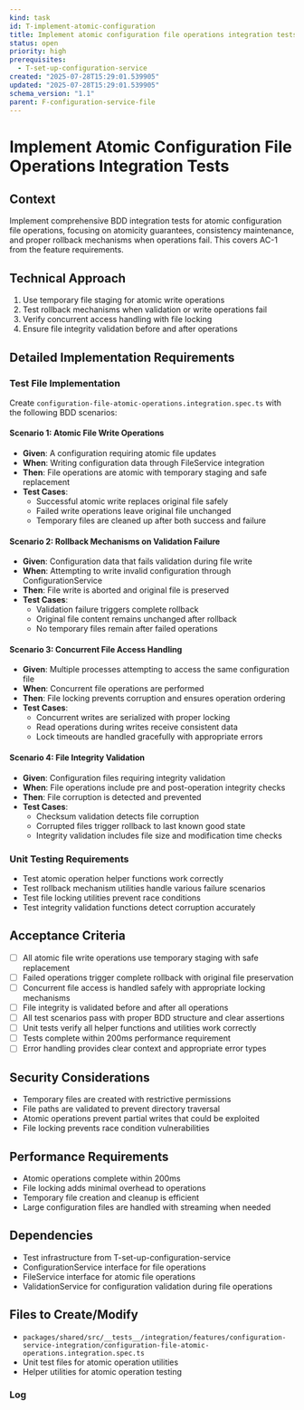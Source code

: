 ```yaml
---
kind: task
id: T-implement-atomic-configuration
title: Implement atomic configuration file operations integration tests
status: open
priority: high
prerequisites:
  - T-set-up-configuration-service
created: "2025-07-28T15:29:01.539905"
updated: "2025-07-28T15:29:01.539905"
schema_version: "1.1"
parent: F-configuration-service-file
---
```


# Implement Atomic Configuration File Operations Integration Tests

## Context

Implement comprehensive BDD integration tests for atomic configuration file operations, focusing on atomicity guarantees, consistency maintenance, and proper rollback mechanisms when operations fail. This covers AC-1 from the feature requirements.

## Technical Approach

1. Use temporary file staging for atomic write operations
2. Test rollback mechanisms when validation or write operations fail
3. Verify concurrent access handling with file locking
4. Ensure file integrity validation before and after operations

## Detailed Implementation Requirements

### Test File Implementation

Create `configuration-file-atomic-operations.integration.spec.ts` with the following BDD scenarios:

#### Scenario 1: Atomic File Write Operations

- **Given**: A configuration requiring atomic file updates
- **When**: Writing configuration data through FileService integration
- **Then**: File operations are atomic with temporary staging and safe replacement
- **Test Cases**:
  - Successful atomic write replaces original file safely
  - Failed write operations leave original file unchanged
  - Temporary files are cleaned up after both success and failure

#### Scenario 2: Rollback Mechanisms on Validation Failure

- **Given**: Configuration data that fails validation during file write
- **When**: Attempting to write invalid configuration through ConfigurationService
- **Then**: File write is aborted and original file is preserved
- **Test Cases**:
  - Validation failure triggers complete rollback
  - Original file content remains unchanged after rollback
  - No temporary files remain after failed operations

#### Scenario 3: Concurrent File Access Handling

- **Given**: Multiple processes attempting to access the same configuration file
- **When**: Concurrent file operations are performed
- **Then**: File locking prevents corruption and ensures operation ordering
- **Test Cases**:
  - Concurrent writes are serialized with proper locking
  - Read operations during writes receive consistent data
  - Lock timeouts are handled gracefully with appropriate errors

#### Scenario 4: File Integrity Validation

- **Given**: Configuration files requiring integrity validation
- **When**: File operations include pre and post-operation integrity checks
- **Then**: File corruption is detected and prevented
- **Test Cases**:
  - Checksum validation detects file corruption
  - Corrupted files trigger rollback to last known good state
  - Integrity validation includes file size and modification time checks

### Unit Testing Requirements

- Test atomic operation helper functions work correctly
- Test rollback mechanism utilities handle various failure scenarios
- Test file locking utilities prevent race conditions
- Test integrity validation functions detect corruption accurately

## Acceptance Criteria

- [ ] All atomic file write operations use temporary staging with safe replacement
- [ ] Failed operations trigger complete rollback with original file preservation
- [ ] Concurrent file access is handled safely with appropriate locking mechanisms
- [ ] File integrity is validated before and after all operations
- [ ] All test scenarios pass with proper BDD structure and clear assertions
- [ ] Unit tests verify all helper functions and utilities work correctly
- [ ] Tests complete within 200ms performance requirement
- [ ] Error handling provides clear context and appropriate error types

## Security Considerations

- Temporary files are created with restrictive permissions
- File paths are validated to prevent directory traversal
- Atomic operations prevent partial writes that could be exploited
- File locking prevents race condition vulnerabilities

## Performance Requirements

- Atomic operations complete within 200ms
- File locking adds minimal overhead to operations
- Temporary file creation and cleanup is efficient
- Large configuration files are handled with streaming when needed

## Dependencies

- Test infrastructure from T-set-up-configuration-service
- ConfigurationService interface for file operations
- FileService interface for atomic file operations
- ValidationService for configuration validation during file operations

## Files to Create/Modify

- `packages/shared/src/__tests__/integration/features/configuration-service-integration/configuration-file-atomic-operations.integration.spec.ts`
- Unit test files for atomic operation utilities
- Helper utilities for atomic operation testing

### Log
